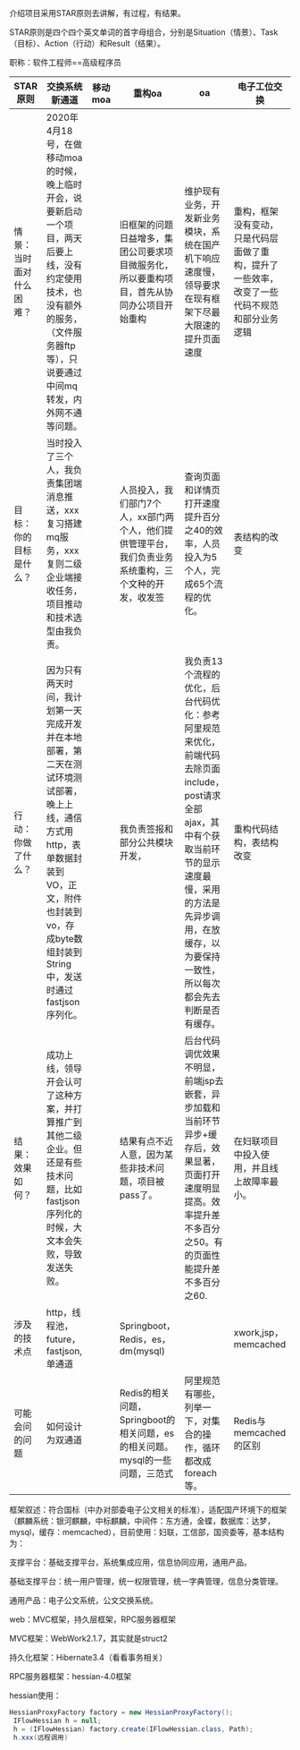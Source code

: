 介绍项目采用STAR原则去讲解，有过程，有结果。

STAR原则是四个四个英文单词的首字母组合，分别是Situation（情景）、Task（目标）、Action（行动）和Result（结果）。

职称：软件工程师==高级程序员

| STAR原则                 | 交换系统新通道                                               | 移动moa | 重构oa                                                       | oa                                                           | 电子工位交换                                                 |
| ------------------------ | ------------------------------------------------------------ | ------- | ------------------------------------------------------------ | ------------------------------------------------------------ | ------------------------------------------------------------ |
| 情景：当时面对什么困难？ | 2020年4月18号，在做移动moa的时候，晚上临时开会，说要新启动一个项目，两天后要上线，没有约定使用技术，也没有额外的服务，（文件服务器ftp等），只说要通过中间mq转发，内外网不通等问题。 |         | 旧框架的问题日益增多，集团公司要求项目微服务化，所以要重构项目，首先从协同办公项目开始重构 | 维护现有业务，开发新业务模块，系统在国产机下响应速度慢，领导要求在现有框架下尽最大限速的提升页面速度 | 重构，框架没有变动，只是代码层面做了重构，提升了一些效率，改变了一些代码不规范和部分业务逻辑 |
| 目标：你的目标是什么？   | 当时投入了三个人，我负责集团端消息推送，xxx复习搭建mq服务，xxx复则二级企业端接收任务，项目推动和技术选型由我负责。 |         | 人员投入，我们部门7个人，xx部门两个人，他们提供管理平台，我们负责业务系统重构，三个文种的开发，收发签 | 查询页面和详情页打开速度提升百分之40的效率，人员投入为5个人，完成65个流程的优化。 | 表结构的改变                                                 |
| 行动：你做了什么？       | 因为只有两天时间，我计划第一天完成开发并在本地部署，第二天在测试环境测试部署，晚上上线，通信方式用http，表单数据封装到VO，正文，附件也封装到vo，存成byte数组封装到String中，发送时通过fastjson序列化。 |         | 我负责签报和部分公共模块开发，                               | 我负责13个流程的优化，后台代码优化：参考阿里规范来优化，前端代码去除页面include，post请求全部ajax，其中有个获取当前环节的显示速度最慢，采用的方法是先异步调用，在放缓存，以为要保持一致性，所以每次都会先去判断是否有缓存。 | 重构代码结构，表结构改变                                     |
| 结果：效果如何？         | 成功上线，领导开会认可了这种方案，并打算推广到其他二级企业。但还是有些技术问题，比如fastjson序列化的时候，大文本会失败，导致发送失败。 |         | 结果有点不近人意，因为某些非技术问题，项目被pass了。         | 后台代码调优效果不明显，前端jsp去嵌套，异步加载和当前环节异步+缓存后，效果显著，页面打开速度明显提高。效率提升差不多百分之50。有的页面性能提升差不多百分之60. | 在妇联项目中投入使用，并且线上故障率最小。                   |
| 涉及的技术点             | http，线程池，future，fastjson,单通道                        |         | Springboot，Redis，es，dm(mysql)                             |                                                              | xwork,jsp，memcached                                         |
| 可能会问的问题           | 如何设计为双通道                                             |         | Redis的相关问题，Springboot的相关问题，es的相关问题。mysql的一些问题，三范式 | 阿里规范有哪些，列举一下，对集合的操作，循环都改成foreach等。 | Redis与memcached的区别                                       |

框架叙述：符合国标（中办对部委电子公文相关的标准），适配国产环境下的框架（麒麟系统：银河麒麟，中标麒麟，中间件：东方通，金蝶，数据库：达梦，mysql，缓存：memcached），目前使用：妇联，工信部，国资委等，基本结构为：

支撑平台：基础支撑平台，系统集成应用，信息协同应用，通用产品。

基础支撑平台：统一用户管理，统一权限管理，统一字典管理，信息分类管理。

通用产品：电子公文系统，公文交换系统。

web：MVC框架，持久层框架，RPC服务器框架

MVC框架：WebWork2.1.7，其实就是struct2

持久化框架：Hibernate3.4（看看事务相关）

RPC服务器框架：hessian-4.0框架

hessian使用：

```java
HessianProxyFactory factory = new HessianProxyFactory();
 IFlowHessian h = null;
 h = (IFlowHessian) factory.create(IFlowHessian.class, Path);
 h.xxx(远程调用)
```

